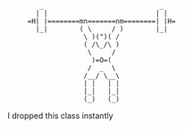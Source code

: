 
            _                             _
           | |                           | |
         =H| |========mn=======nm========| |H=
           |_|        ( \     / )        |_|
                       \ )(")( /
                       ( /\_/\ )
                        \     /
                         )=O=(
                        /  _  \
                       /__/ \__\
                       | |   | |
                       |_|   |_|
                       (_)   (_)


I dropped this class instantly